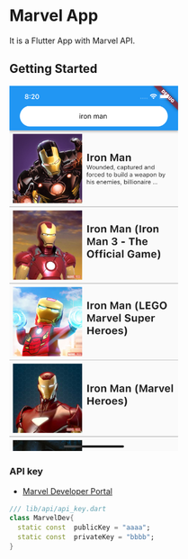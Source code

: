 # Marvel App

It is a Flutter App with Marvel API.

## Getting Started

<img src="./sceenshots/iron-man.png" width="300" />

### API key


- [Marvel Developer Portal](https://developer.marvel.com/)


```dart
/// lib/api/api_key.dart
class MarvelDev{
  static const  publicKey = "aaaa";
  static const  privateKey = "bbbb";
}

```
